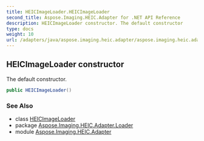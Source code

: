 ```yaml
---
title: HEICImageLoader.HEICImageLoader
second_title: Aspose.Imaging.HEIC.Adapter for .NET API Reference
description: HEICImageLoader constructor. The default constructor
type: docs
weight: 10
url: /adapters/java/aspose.imaging.heic.adapter/aspose.imaging.heic.adapter.loader/heicimageloader/heicimageloader/
---
```

## HEICImageLoader constructor

The default constructor.

```java
public HEICImageLoader()
```

### See Also

* class [HEICImageLoader](../)
* package [Aspose.Imaging.HEIC.Adapter.Loader](../../../aspose.imaging.heic.adapter.loader/)
* module [Aspose.Imaging.HEIC.Adapter](../../../)
